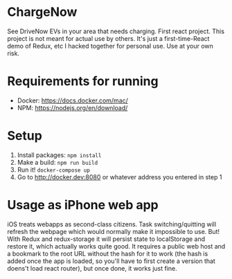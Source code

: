 # ChargeNow
See DriveNow EVs in your area that needs charging. First react project.
This project is not meant for actual use by others. It's just a first-time-React demo of Redux, etc
I hacked together for personal use. Use at your own risk.

# Requirements for running
- Docker: https://docs.docker.com/mac/
- NPM: https://nodejs.org/en/download/

# Setup
1. Install packages: `npm install`
2. Make a build: `npm run build`
3. Run it! `docker-compose up`
4. Go to http://docker.dev:8080 or whatever address you entered in step 1

# Usage as iPhone web app
iOS treats webapps as second-class citizens. Task switching/quitting will refresh the webpage which would normally make it impossible to use.
But! With Redux and redux-storage it will persist state to localStorage and restore it, which actually works quite good. It requires a public web host and a bookmark to the root URL without the hash for it to work (the hash is added once the app is loaded, so you'll have to first create a version that doens't load react router), but once done, it works just fine.
